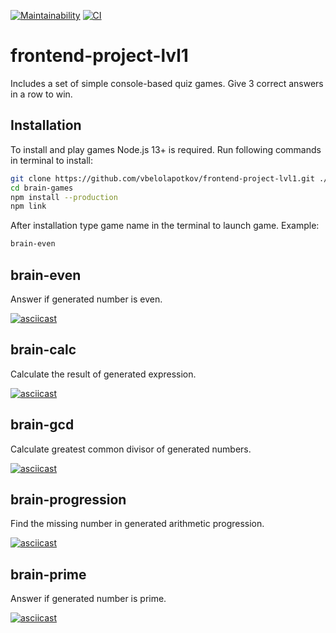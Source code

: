 [![Maintainability](https://api.codeclimate.com/v1/badges/2b0b7550fabd68c3d073/maintainability)](https://codeclimate.com/github/vbelolapotkov/frontend-project-lvl1/maintainability)
[![CI](https://github.com/vbelolapotkov/frontend-project-lvl1/workflows/CI/badge.svg)](https://github.com/vbelolapotkov/frontend-project-lvl1/workflows/CI/badge.svg)

# frontend-project-lvl1

Includes a set of simple console-based quiz games. Give 3 correct answers in a row to win.

## Installation

To install and play games Node.js 13+ is required.
Run following commands in terminal to install:

```bash
git clone https://github.com/vbelolapotkov/frontend-project-lvl1.git ./brain-games
cd brain-games
npm install --production
npm link
```

After installation type game name in the terminal to launch game. Example:

```bash
brain-even
```

## brain-even

Answer if generated number is even.

[![asciicast](https://asciinema.org/a/iWviLvGK2cIwSAK2tAMXDdpys.svg)](https://asciinema.org/a/iWviLvGK2cIwSAK2tAMXDdpys)

## brain-calc

Calculate the result of generated expression.

[![asciicast](https://asciinema.org/a/yibb65SYqGNJIz8sOLEajHKzo.svg)](https://asciinema.org/a/yibb65SYqGNJIz8sOLEajHKzo)

## brain-gcd

Calculate greatest common divisor of generated numbers.

[![asciicast](https://asciinema.org/a/EhUtfP7EVXivvBvoQlIi6kVCU.svg)](https://asciinema.org/a/EhUtfP7EVXivvBvoQlIi6kVCU)

## brain-progression

Find the missing number in generated arithmetic progression.

[![asciicast](https://asciinema.org/a/fuH28gZAEdnjF3tCgDKP7RFfK.svg)](https://asciinema.org/a/fuH28gZAEdnjF3tCgDKP7RFfK)

## brain-prime

Answer if generated number is prime.

[![asciicast](https://asciinema.org/a/MwIBwmqEnMvBNyqKu970zMA0d.svg)](https://asciinema.org/a/MwIBwmqEnMvBNyqKu970zMA0d)